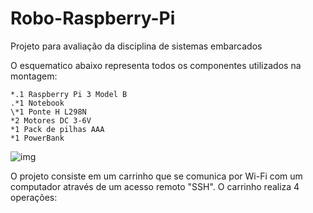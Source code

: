 # Robo-Raspberry-Pi
Projeto para avaliação da disciplina de sistemas embarcados

O esquematico abaixo representa todos os componentes utilizados na montagem:
```
*.1 Raspberry Pi 3 Model B
.*1 Notebook
\*1 Ponte H L298N
*2 Motores DC 3-6V
*1 Pack de pilhas AAA
*1 PowerBank
```

![img](https://github.com/DaviDosCompiuter/Robo-Raspberry-Pi/blob/main/Esquematico.png)

O projeto consiste em um carrinho que se comunica por Wi-Fi com um computador através de um acesso remoto "SSH". O carrinho realiza 4 operações:
